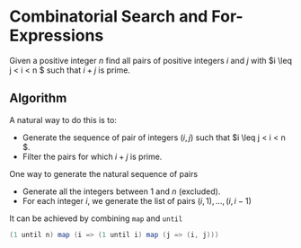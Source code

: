 # Combinatorial Search and For-Expressions

Given a positive integer $n$ find all pairs of positive integers $i$ and $j$ with $i \leq j < i < n $ such that $i+j$ is prime.

## Algorithm 

A natural way to do this is to:

 * Generate the sequence of pair of integers $(i,j)$ such that $i \leq j < i < n $.
 * Filter the pairs for which $i+j$ is prime.

One way to generate the natural sequence of pairs

* Generate all the integers between $1$ and $n$ (excluded).
* For each integer $i$, we generate the list of pairs $(i,1), \dots, (i, i-1)$

It can be achieved by combining `map` and `until`

```scala
(1 until n) map (i => (1 until i) map (j => (i, j)))
```

